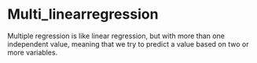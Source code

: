 # Multi_linearregression
Multiple regression is like linear regression, but with more than one independent value, meaning that we try to predict a value based on two or more variables.
